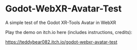# Godot-WebXR-Avatar-Test
 A simple test of the Godot XR-Tools Avatar in WebXR
 
 Play the demo on itch.io here (includes instructions, credits):
 
 https://teddybear082.itch.io/godot-webxr-avatar-test
